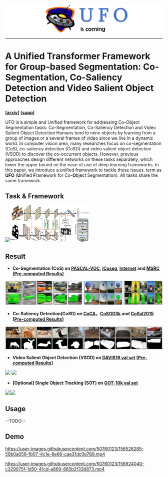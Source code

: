 <img src='source/UFO.png'>

--------------------------------------------------------------------------------

# A Unified Transformer Framework for Group-based Segmentation: Co-Segmentation, Co-Saliency Detection and Video Salient Object Detection

**[[arxiv](https://scholar.google.com/citations?user=O00rbxoAAAAJ&hl=zh-CN)]** **[[supp](https://scholar.google.com/citations?user=O00rbxoAAAAJ&hl=zh-CN)]**

UFO is a simple and Unified framework for addressing Co-Object Segmentation tasks: Co-Segmentation, Co-Saliency Detection and Video Salient Object Detection 
Humans tend to mine objects by learning from a group of images or a several frames of video since we live in a dynamic world. In computer vision area, many researches focus on co-segmentation (CoS), co-saliency detection (CoSD) and video salient object detection (VSOD) to discover the co-occurrent objects. However, previous approaches design different networks on these tasks separately, which lower the upper bound on the ease of use of deep learning frameworks. In this paper, we introduce a unified framework to tackle these issues, term as <b>UFO</b> (<b>U</b>nified <b>F</b>ramework for Co-<b>O</b>bject Segmentation). All tasks share the same framework.        

## Task & Framework

<img src="source/fig1.gif" width="50%"/><img src='source/framework.png' width="50%">

## Result

- **Co-Segmentation (CoS) on [PASCAL-VOC](http://host.robots.ox.ac.uk/pascal/VOC/), [iCoseg](http://chenlab.ece.cornell.edu/projects/touch-coseg/), [Internet](http://people.csail.mit.edu/mrub/ObjectDiscovery/) and [MSRC](https://link.springer.com/chapter/10.1007/11744023_1)  [[Pre-computed Results](https://drive.google.com/drive/folders/1aLNYQDeG6ibbxsfI686TJKRbjj6nDF0U?usp=sharing)]** 

<img src='source/result1.png'>

- **Co-Saliency Detection(CoSD) on [CoCA](http://zhaozhang.net/coca.html)，[CoSOD3k](http://dpfan.net/CoSOD3K/) and [CoSal2015](https://ieeexplore.ieee.org/abstract/document/7298918)  [[Pre-computed Results](https://drive.google.com/drive/folders/1QCr0zCCIsBC7JEHBS6A1O3V2JIpEAHyr?usp=sharing)]**

<img src='source/result2.png'>

- **Video Salient Object Detection (VSOD) on [DAVIS16 val set](https://davischallenge.org/davis2016/code.html)  [[Pre-computed Results](https://drive.google.com/drive/folders/1iv6Rrdn3r2S5g5BSdViXT-vTX1pJUlBq?usp=sharing)]** 

<img src="source/drift-straight.gif" width="45%"/> <img src="source/bmx-trees.gif" width="45%"/>

- **[Optional] Single Object Tracking (SOT) on [GOT-10k val set](http://got-10k.aitestunion.com/downloads)** 

<img src="source/bear_480p.gif" width="45%"/><img src="source/rabbit_480p.gif" width="45%"/>


## Usage

--TODO--

## Demo

https://user-images.githubusercontent.com/50760123/156528285-59b0a056-fb07-4c1e-8e66-cae31dc0e789.mp4

https://user-images.githubusercontent.com/50760123/156924040-c329075f-1d50-41cd-a869-885b2f33d873.mp4


